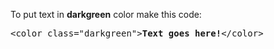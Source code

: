 To put text in <b>darkgreen</b> color make this code:
<pre>&lt;color class="darkgreen"&gt;<b>Text goes here!</b>&lt;/color&gt;</pre>
